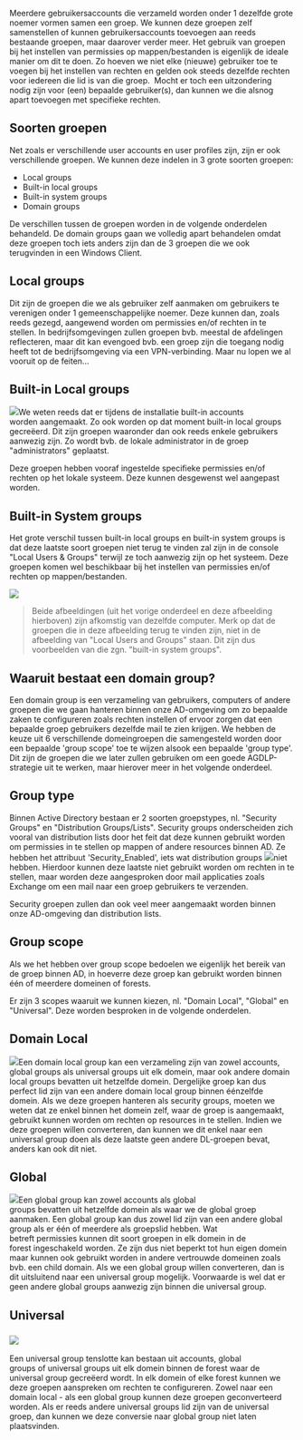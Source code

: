 
Meerdere gebruikersaccounts die verzameld worden onder 1 dezelfde grote noemer vormen samen een groep. We kunnen deze groepen zelf samenstellen of kunnen gebruikersaccounts toevoegen aan reeds bestaande groepen, maar daarover verder meer. Het gebruik van groepen bij het instellen van permissies op mappen/bestanden is eigenlijk de ideale manier om dit te doen. Zo hoeven we niet elke (nieuwe) gebruiker toe te voegen bij het instellen van rechten en gelden ook steeds dezelfde rechten voor iedereen die lid is van die groep.  Mocht er toch een uitzondering nodig zijn voor (een) bepaalde gebruiker(s), dan kunnen we die alsnog apart toevoegen met specifieke rechten.

## Soorten groepen

Net zoals er verschillende user accounts en user profiles zijn, zijn er ook verschillende groepen. We kunnen deze indelen in 3 grote soorten groepen:

- Local groups
- Built-in local groups
- Built-in system groups
- Domain groups

  

De verschillen tussen de groepen worden in de volgende onderdelen behandeld. De domain groups gaan we volledig apart behandelen omdat deze groepen toch iets anders zijn dan de 3 groepen die we ook terugvinden in een Windows Client.

## Local groups

Dit zijn de groepen die we als gebruiker zelf aanmaken om gebruikers te verenigen onder 1 gemeenschappelijke noemer. Deze kunnen dan, zoals reeds gezegd, aangewend worden om permissies en/of rechten in te stellen. In bedrijfsomgevingen zullen groepen bvb. meestal de afdelingen reflecteren, maar dit kan evengoed bvb. een groep zijn die toegang nodig heeft tot de bedrijfsomgeving via een VPN-verbinding. Maar nu lopen we al vooruit op de feiten...

## Built-in Local groups

![](https://cdn.talentlms.com/it1education/1614606472_lusrmgr_msc.png?Policy=eyJTdGF0ZW1lbnQiOlt7IlJlc291cmNlIjoiaHR0cHM6XC9cL2Nkbi50YWxlbnRsbXMuY29tXC9pdDFlZHVjYXRpb25cLzE2MTQ2MDY0NzJfbHVzcm1ncl9tc2MucG5nIiwiQ29uZGl0aW9uIjp7IkRhdGVMZXNzVGhhbiI6eyJBV1M6RXBvY2hUaW1lIjoxNzExNzEzNjAwfX19XX0_&Signature=m6NGJ3tKSobXJc0D4gH32gnXqiCa3uS-927pP-QCmXWftgtHnEt0p63y-QaFmqekSnAMfKMPv-NlzlkJg225NZZcleHubC53ZZKEOVHstWS9e3BJfx-v62ZgR6N3O27OiN5wVTlQqviwr9RlnYXIfHzpK3ZsMbeRXy9S-FlMT7aktqezf0EekL2og96sN-MjwGD3ktQtG2DjV%2F2xTp0WMl5sZQEq48oTCF0qQplt0fC7dozc5ALME33-yF6hxTIjVBfLG0qXi49vx0m4qcS7dyIW6YP0edmPjumOsYavlqUzOyQUfl4mieVsWJOuqe68eyoXDPadwjT5zxOunn4j3Q__&Key-Pair-Id=APKAJDCWVQTW4P3KI3XA)We weten reeds dat er tijdens de installatie built-in accounts worden aangemaakt. Zo ook worden op dat moment built-in local groups gecreëerd. Dit zijn groepen waaronder dan ook reeds enkele gebruikers aanwezig zijn. Zo wordt bvb. de lokale administrator in de groep "administrators" geplaatst.

  

Deze groepen hebben vooraf ingestelde specifieke permissies en/of rechten op het lokale systeem. Deze kunnen desgewenst wel aangepast worden.

## Built-in System groups

Het grote verschil tussen built-in local groups en built-in system groups is dat deze laatste soort groepen niet terug te vinden zal zijn in de console "Local Users & Groups" terwijl ze toch aanwezig zijn op het systeem. Deze groepen komen wel beschikbaar bij het instellen van permissies en/of rechten op mappen/bestanden.  

![](https://cdn.talentlms.com/it1education/1614606528_built-in%20system%20groups.png?Policy=eyJTdGF0ZW1lbnQiOlt7IlJlc291cmNlIjoiaHR0cHM6XC9cL2Nkbi50YWxlbnRsbXMuY29tXC9pdDFlZHVjYXRpb25cLzE2MTQ2MDY1MjhfYnVpbHQtaW4lMjBzeXN0ZW0lMjBncm91cHMucG5nIiwiQ29uZGl0aW9uIjp7IkRhdGVMZXNzVGhhbiI6eyJBV1M6RXBvY2hUaW1lIjoxNzExNzEzNjAwfX19XX0_&Signature=gJZE7VC799ICdh%2F1nAPNXkE7V%2F7Lw0sgnAyzRD6Vdsjlv0R34gX-%2FR2ln75Pinz8P9RVQdX9AzL5kTeiEFQsYgM2jSsgeHNoXMu-rvhSQrtCVdIp1SF2Gy%2FrAn-Hzt0RecQ6o3B30o5bIuk3o77LXcWy0yL9PP%2Flv5Y5LVIBKuqtn83yZNN9WN81bI7mkrUn1IkVx3VzAdTdQlNfqGXSj8Hi8D0vs0G4rlZ4tha0JVNYi1jvurSKQmr5bl0DQZtXhsDP25rlikGYVWDuq%2FjAJS617uLD9ryvCnfjfsrgCA1EYlR%2Fa6aYwS8iimzaWaUjNcOU8dBjSxy8CYbjP4kKHw__&Key-Pair-Id=APKAJDCWVQTW4P3KI3XA)

> Beide afbeeldingen (uit het vorige onderdeel en deze afbeelding hierboven) zijn afkomstig van dezelfde computer. Merk op dat de groepen die in deze afbeelding terug te vinden zijn, niet in de afbeelding van "Local Users and Groups" staan. Dit zijn dus voorbeelden van die zgn. "built-in system groups".

## Waaruit bestaat een domain group?

Een domain group is een verzameling van gebruikers, computers of andere groepen die we gaan hanteren binnen onze AD-omgeving om zo bepaalde zaken te configureren zoals rechten instellen of ervoor zorgen dat een bepaalde groep gebruikers dezelfde mail te zien krijgen. We hebben de keuze uit 6 verschillende domeingroepen die samengesteld worden door een bepaalde 'group scope' toe te wijzen alsook een bepaalde 'group type'. Dit zijn de groepen die we later zullen gebruiken om een goede AGDLP-strategie uit te werken, maar hierover meer in het volgende onderdeel. 

  

## Group type

Binnen Active Directory bestaan er 2 soorten groepstypes, nl. "Security Groups" en "Distribution Groups/Lists". Security groups onderscheiden zich vooral van distribution lists door het feit dat deze kunnen gebruikt worden om permissies in te stellen op mappen of andere resources binnen AD. Ze hebben het attribuut 'Security_Enabled', iets wat distribution groups ![](https://cdn.talentlms.com/it1education/1632351796_Group_Scope_Type.png?Policy=eyJTdGF0ZW1lbnQiOlt7IlJlc291cmNlIjoiaHR0cHM6XC9cL2Nkbi50YWxlbnRsbXMuY29tXC9pdDFlZHVjYXRpb25cLzE2MzIzNTE3OTZfR3JvdXBfU2NvcGVfVHlwZS5wbmciLCJDb25kaXRpb24iOnsiRGF0ZUxlc3NUaGFuIjp7IkFXUzpFcG9jaFRpbWUiOjE3MTE3MTM2MDB9fX1dfQ__&Signature=a2P1XHa823NEg9ZMLnEII4RHNrgLlqmnW1bINUdF1qyzaFONj3ix-arICd4Bqaw5pJG0ZSTz9u1H2uspepwdk1OItepOmbVyWHXLvfg0DUllgGbZoSXK-LAQY8QRAwocvHTg3JVfMVlCNilfZRMfLurhDFnyUHWrsAGFaZO%2FQWubuhl7Ow3uNHzYZq3HYg1iFoX8fFRfyP1jiBHro5HFRuydg3OZ1qPqqR4mg551fYEsveeY0bQOFTZbjdryu%2FM98vzO0s8lVBMDtjHhFftHp2bTcPKqT5IgjKbqS2VxkPvOc0xEkMvqmM5gqkMRkuxOpvwd-CM6iwXuCncMS8HU6g__&Key-Pair-Id=APKAJDCWVQTW4P3KI3XA)niet hebben. Hierdoor kunnen deze laatste niet gebruikt worden om rechten in te stellen, maar worden deze aangesproken door mail applicaties zoals Exchange om een mail naar een groep gebruikers te verzenden.

  

Security groepen zullen dan ook veel meer aangemaakt worden binnen onze AD-omgeving dan distribution lists.

  

## Group scope

Als we het hebben over group scope bedoelen we eigenlijk het bereik van de groep binnen AD, in hoeverre deze groep kan gebruikt worden binnen één of meerdere domeinen of forests.

  

Er zijn 3 scopes waaruit we kunnen kiezen, nl. "Domain Local", "Global" en "Universal". Deze worden besproken in de volgende onderdelen.

## Domain Local

![](https://cdn.talentlms.com/it1education/1632423261_DLS_group.png?Policy=eyJTdGF0ZW1lbnQiOlt7IlJlc291cmNlIjoiaHR0cHM6XC9cL2Nkbi50YWxlbnRsbXMuY29tXC9pdDFlZHVjYXRpb25cLzE2MzI0MjMyNjFfRExTX2dyb3VwLnBuZyIsIkNvbmRpdGlvbiI6eyJEYXRlTGVzc1RoYW4iOnsiQVdTOkVwb2NoVGltZSI6MTcxMTcxMzYwMH19fV19&Signature=UJ0LcUyJtNppFtWXWQiSQzMyMhg3zn2v9L1MUJsCeJRRo%2FNQhXOakFFDndrDrQliDHen3OrZs0tQrtYKfdRmk0Pf38%2FvIz6f%2FFeAjwTPVJ3wtTN15pYQTIDfk42cHRt0lVSa5k-fpQDD9CFxsqPyTqZv%2FT5R-hwOUbHgEDkjyQiiJU0Ba3resIvkubtD%2FPNmy%2FfQQHDlf56KUGW2frMP-E4O6yPLrXrqwmC6%2FBzFxx3PeIcFhtGLI6b0YdH0KExG2voBLV3d9fjEN0E15x9DWq1EVsoyySv3eyQEokZvq%2FOluqTbgsv1O1S4LdAXyRz8UHv0drVlHdnuIFoKGqOxtw__&Key-Pair-Id=APKAJDCWVQTW4P3KI3XA)Een domain local group kan een verzameling zijn van zowel accounts, global groups als universal groups uit elk domein, maar ook andere domain local groups bevatten uit hetzelfde domein. Dergelijke groep kan dus perfect lid zijn van een andere domain local group binnen éénzelfde domein. Als we deze groepen hanteren als security groups, moeten we weten dat ze enkel binnen het domein zelf, waar de groep is aangemaakt, gebruikt kunnen worden om rechten op resources in te stellen. Indien we deze groepen willen converteren, dan kunnen we dit enkel naar een universal group doen als deze laatste geen andere DL-groepen bevat, anders kan ook dit niet.

## Global

![](https://cdn.talentlms.com/it1education/1632423351_G_group.png?Policy=eyJTdGF0ZW1lbnQiOlt7IlJlc291cmNlIjoiaHR0cHM6XC9cL2Nkbi50YWxlbnRsbXMuY29tXC9pdDFlZHVjYXRpb25cLzE2MzI0MjMzNTFfR19ncm91cC5wbmciLCJDb25kaXRpb24iOnsiRGF0ZUxlc3NUaGFuIjp7IkFXUzpFcG9jaFRpbWUiOjE3MTE3MTM2MDB9fX1dfQ__&Signature=hwZCbIxJOevy%2F%2Ffs0A5E4JFz-NCkbDyytJlFOK-noQlx2IFHv3dp7DV6BtOsMw84%2F-MC2rIFaI70yYP3b7wgb1bn0UAy15W%2FfVNo1jd5bjt5QSubmcUXUea4qe-toJan7Hn-XUHlSVYoVB-7PGWnH2Uou8cox6NixqHE4hLNPdSpGUBBi6DeJ31G%2FyyKEtQm3x%2FG7av-C0JyVLhQC5M3kFw347xFRJ1w%2FsF10OrgjY7kW9kuZGgySTyQJGcZrRqDcebsdqnXtO%2FjJUt2OVjXWxloHqFB1SoGBYfKAaBlH2Uy58hHEdFT8wrtMZ2ingGfE6vrsD3V6PaS2Ix86oYbXQ__&Key-Pair-Id=APKAJDCWVQTW4P3KI3XA)Een global group kan zowel accounts als global groups bevatten uit hetzelfde domein als waar we de global groep aanmaken. Een global group kan dus zowel lid zijn van een andere global group als er één of meerdere als groepslid hebben. Wat betreft permissies kunnen dit soort groepen in elk domein in de forest ingeschakeld worden. Ze zijn dus niet beperkt tot hun eigen domein maar kunnen ook gebruikt worden in andere vertrouwde domeinen zoals bvb. een child domain. Als we een global group willen converteren, dan is dit uitsluitend naar een universal group mogelijk. Voorwaarde is wel dat er geen andere global groups aanwezig zijn binnen die universal group.

## Universal

### ![](https://cdn.talentlms.com/it1education/1632423949_U_group.png?Policy=eyJTdGF0ZW1lbnQiOlt7IlJlc291cmNlIjoiaHR0cHM6XC9cL2Nkbi50YWxlbnRsbXMuY29tXC9pdDFlZHVjYXRpb25cLzE2MzI0MjM5NDlfVV9ncm91cC5wbmciLCJDb25kaXRpb24iOnsiRGF0ZUxlc3NUaGFuIjp7IkFXUzpFcG9jaFRpbWUiOjE3MTE3MTM2MDB9fX1dfQ__&Signature=gsaz%2Fk5wjBdgpw%2FzrHiNkquNpdJRBURVvlRdiRKQ-Mbx951sH2-JEhRL3wUTFSy27ONY6paAjoZxiaBf-Bc6dsnkMfxDvm5JLd-MKOqQFcvpKq7ALd52y-T1dsoqo9udDzF3CGNj9Ljha7ld4-%2F18FcYRC2Hffi-RWBCPCHgEmU-8aC9He0QpOUb2ds8u3j4hbYqGl3ZS55WGT2%2FoB1eDoaEglg3uxQ6eSOa4OXE1SrDGlQkqIlPtsllwcLBHw9efA2fahISdQrnkGxeOJ3PX62KoYPFbwfXnBVOzIM%2FevzoCXQtVs2g743HltU4XIylMo7sWRoC8fzfV4tLctQgHA__&Key-Pair-Id=APKAJDCWVQTW4P3KI3XA)

Een universal group tenslotte kan bestaan uit accounts, global groups of universal groups uit elk domein binnen de forest waar de universal group gecreëerd wordt. In elk domein of elke forest kunnen we deze groepen aanspreken om rechten te configureren. Zowel naar een domain local - als een global group kunnen deze groepen geconverteerd worden. Als er reeds andere universal groups lid zijn van de universal groep, dan kunnen we deze conversie naar global group niet laten plaatsvinden.